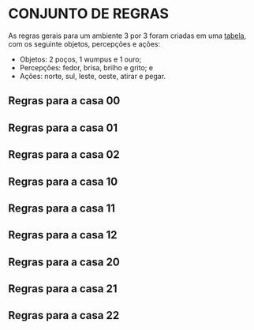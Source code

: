# **CONJUNTO DE REGRAS**

As regras gerais para um ambiente 3 por 3 foram criadas em uma [tabela](https://docs.google.com/spreadsheets/d/1P9ERyc96ZGstzZdIpT79o8C-XpIPPAhLF2d93hOksVY/edit?usp=sharing), com os seguinte objetos, percepções e ações:

- Objetos: 2 poços, 1 wumpus e 1 ouro;
- Percepções: fedor, brisa, brilho e grito; e
- Ações: norte, sul, leste, oeste, atirar e pegar.

## **Regras para a casa 00**

## **Regras para a casa 01**

## **Regras para a casa 02**

## **Regras para a casa 10**

## **Regras para a casa 11**

## **Regras para a casa 12**

## **Regras para a casa 20**

## **Regras para a casa 21**

## **Regras para a casa 22**
